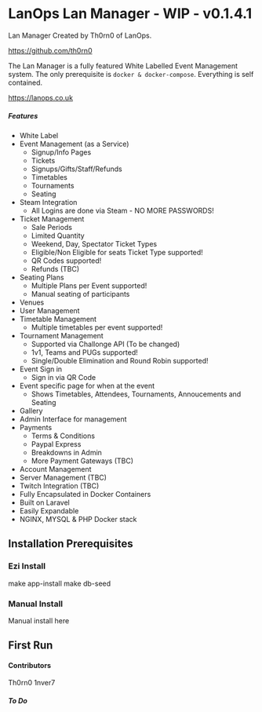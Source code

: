 # LanOps Lan Manager - WIP - v0.1.4.1

Lan Manager Created by Th0rn0 of LanOps.

https://github.com/th0rn0

The Lan Manager is a fully featured White Labelled Event Management system. The only prerequisite is `docker & docker-compose`. Everything is self contained.

https://lanops.co.uk

##### Features

- White Label
- Event Management (as a Service)
  - Signup/Info Pages
  - Tickets
  - Signups/Gifts/Staff/Refunds
  - Timetables
  - Tournaments
  - Seating
- Steam Integration
  - All Logins are done via Steam - NO MORE PASSWORDS!
- Ticket Management
  - Sale Periods
  - Limited Quantity
  - Weekend, Day, Spectator Ticket Types
  - Eligible/Non Eligible for seats Ticket Type supported!
  - QR Codes supported!
  - Refunds (TBC)
- Seating Plans
  - Multiple Plans per Event supported!
  - Manual seating of participants
- Venues
- User Management
- Timetable Management
  - Multiple timetables per event supported!
- Tournament Management
  - Supported via Challonge API (To be changed)
  - 1v1, Teams and PUGs supported!
  - Single/Double Elimination and Round Robin supported!
- Event Sign in
  - Sign in via QR Code
- Event specific page for when at the event
  - Shows Timetables, Attendees, Tournaments, Annoucements and Seating
- Gallery
- Admin Interface for management
- Payments
  - Terms & Conditions
  - Paypal Express
  - Breakdowns in Admin
  - More Payment Gateways (TBC)
- Account Management
- Server Management (TBC)
- Twitch Integration (TBC)
- Fully Encapsulated in Docker Containers
- Built on Laravel
- Easily Expandable
- NGINX, MYSQL & PHP Docker stack

## Installation Prerequisites

### Ezi Install

make app-install
make db-seed

### Manual Install

Manual install here

## First Run


#### Contributors

Th0rn0
1nver7

##### To Do


